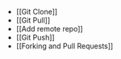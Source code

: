 - [[Git Clone]]
- [[Git Pull]]
- [[Add remote repo]]
- [[Git Push]]
- [[Forking and Pull Requests]]

